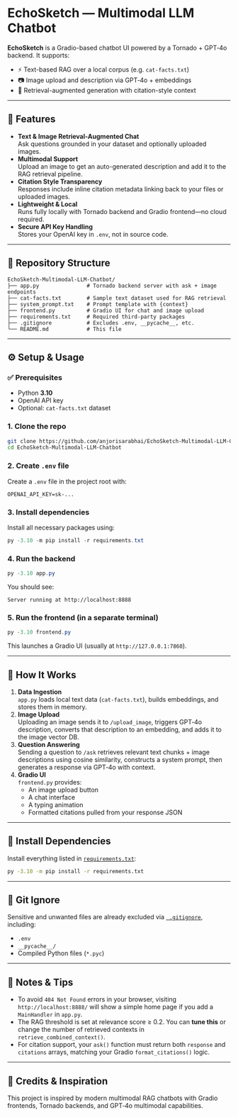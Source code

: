# EchoSketch — Multimodal LLM Chatbot

**EchoSketch** is a Gradio-based chatbot UI powered by a Tornado + GPT‑4o backend. It supports:
- ⚡ Text-based RAG over a local corpus (e.g. `cat-facts.txt`)
- 📷 Image upload and description via GPT‑4o + embeddings
- 🎯 Retrieval-augmented generation with citation-style context

---

## 🚀 Features

- **Text & Image Retrieval‑Augmented Chat**  
  Ask questions grounded in your dataset and optionally uploaded images.
- **Multimodal Support**  
  Upload an image to get an auto-generated description and add it to the RAG retrieval pipeline.
- **Citation Style Transparency**  
  Responses include inline citation metadata linking back to your files or uploaded images.
- **Lightweight & Local**  
  Runs fully locally with Tornado backend and Gradio frontend—no cloud required.
- **Secure API Key Handling**  
  Stores your OpenAI key in `.env`, not in source code.

---

## 📁 Repository Structure

```
EchoSketch‑Multimodal‑LLM‑Chatbot/
├── app.py               # Tornado backend server with ask + image endpoints
├── cat‑facts.txt        # Sample text dataset used for RAG retrieval
├── system_prompt.txt    # Prompt template with {context}
├── frontend.py          # Gradio UI for chat and image upload
├── requirements.txt     # Required third‑party packages
├── .gitignore           # Excludes .env, __pycache__, etc.
└── README.md            # This file
```

---

## ⚙️ Setup & Usage

### ✅ Prerequisites
- Python **3.10**
- OpenAI API key
- Optional: `cat-facts.txt` dataset

### 1. Clone the repo

```bash
git clone https://github.com/anjorisarabhai/EchoSketch-Multimodal-LLM-Chatbot.git
cd EchoSketch-Multimodal-LLM-Chatbot
```

### 2. Create `.env` file

Create a `.env` file in the project root with:

```env
OPENAI_API_KEY=sk-...
```

### 3. Install dependencies

Install all necessary packages using:

```powershell
py -3.10 -m pip install -r requirements.txt
```

### 4. Run the backend

```powershell
py -3.10 app.py
```

You should see:

```
Server running at http://localhost:8888
```

### 5. Run the frontend (in a separate terminal)

```powershell
py -3.10 frontend.py
```

This launches a Gradio UI (usually at `http://127.0.0.1:7860`).

---

## 🧪 How It Works

1. **Data Ingestion**  
   `app.py` loads local text data (`cat-facts.txt`), builds embeddings, and stores them in memory.
2. **Image Upload**  
   Uploading an image sends it to `/upload_image`, triggers GPT‑4o description, converts that description to an embedding, and adds it to the image vector DB.
3. **Question Answering**  
   Sending a question to `/ask` retrieves relevant text chunks + image descriptions using cosine similarity, constructs a system prompt, then generates a response via GPT‑4o with context.
4. **Gradio UI**  
   `frontend.py` provides:
   - An image upload button
   - A chat interface
   - A typing animation
   - Formatted citations pulled from your response JSON

---

## 💾 Install Dependencies

Install everything listed in [`requirements.txt`](./requirements.txt):

```bash
py -3.10 -m pip install -r requirements.txt
```

---

## 📝 Git Ignore

Sensitive and unwanted files are already excluded via [` .gitignore`](./.gitignore), including:
- `.env`
- `__pycache__/`
- Compiled Python files (`*.pyc`)

---

## 📌 Notes & Tips

- To avoid `404 Not Found` errors in your browser, visiting `http://localhost:8888/` will show a simple home page if you add a `MainHandler` in `app.py`.
- The RAG threshold is set at relevance score ≥ 0.2. You can **tune this** or change the number of retrieved contexts in `retrieve_combined_context()`.
- For citation support, your `ask()` function must return both `response` and `citations` arrays, matching your Gradio `format_citations()` logic.

---

## 🧠 Credits & Inspiration

This project is inspired by modern multimodal RAG chatbots with Gradio frontends, Tornado backends, and GPT‑4o multimodal capabilities.
